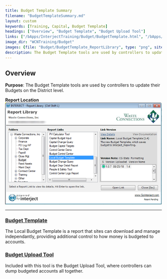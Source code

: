 ```yaml
---
title: Budget Template Summary
filename: "BudgetTemplateSummary.md"
layout: custom
keywords: [Training, Capital, Budget Template]
headings: ["Overview", "Budget Template", "Budget Upload Tool"]
links: ["/bApps/InterjectTraining/Budget/BudgetTemplate.html", "/bApps/InterjectTraining/Budget/BudgetUpload.html"]
image_dir: "WCNTraining/Budget"
images: {file: "Budget/BudgetTemplate_ReportLibrary", type: "png", site: "", cat: "", sub: "", report: "", ribbon: "", config: ""}
description: The Budget Template tools are used by controllers to update their Budgets on the District level.
---
```


## Overview

**Purpose**: The Budget Template tools are used by controllers to update their Budgets on the District level.

**Report Location**<br>
![](/images/WCNTraining/Budget/BudgetTemplate_ReportLibrary.png)

___
### [Budget Template](/bApps/InterjectTraining/Budget/BudgetTemplate.html)

The Local Budget Template is a report that sites can download and manage independantly, providing additional control to how money is budgeted to accounts.

### [Budget Upload Tool](/bApps/InterjectTraining/Budget/BudgetUpload.html)

Included with this tool is the Budget Upload Tool, where controllers can dump budgeted accounts all together.
